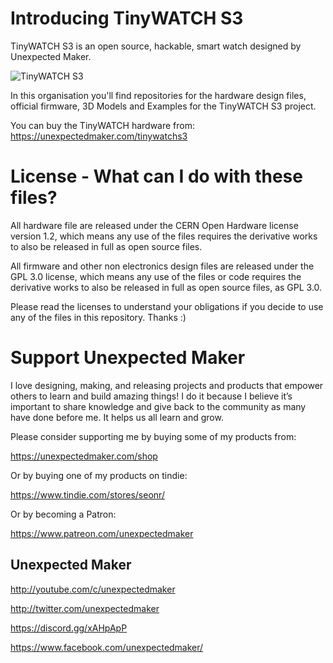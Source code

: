 # Introducing TinyWATCH S3
TinyWATCH S3 is an open source, hackable, smart watch designed by Unexpected Maker.

![TinyWATCH S3](images/tw_01.jpg "TinyWATCH S3")

In this organisation you'll find repositories for the hardware design files, official firmware, 3D Models and Examples for the TinyWATCH S3 project.

You can buy the TinyWATCH hardware from:
https://unexpectedmaker.com/tinywatchs3


# License - What can I do with these files?

All hardware file are released under the CERN Open Hardware license version 1.2, which means any use of the files requires the derivative works to also be released in full as open source files.

All firmware and other non electronics design files are released under the GPL 3.0 license, which means any use of the files or code requires the derivative works to also be released in full as open source files, as GPL 3.0.

Please read the licenses to understand your obligations if you decide to use any of the files in this repository. Thanks :)   


# Support Unexpected Maker

I love designing, making, and releasing projects and products that empower others to learn and build amazing things! I do it because I believe it’s important to share knowledge and give back to the community as many have done before me. It helps us all learn and grow.

Please consider supporting me by buying some of my products from:

https://unexpectedmaker.com/shop

Or by buying one of my products on tindie:

https://www.tindie.com/stores/seonr/

Or by becoming a Patron:

https://www.patreon.com/unexpectedmaker


## Unexpected Maker
http://youtube.com/c/unexpectedmaker

http://twitter.com/unexpectedmaker

https://discord.gg/xAHpApP

https://www.facebook.com/unexpectedmaker/
